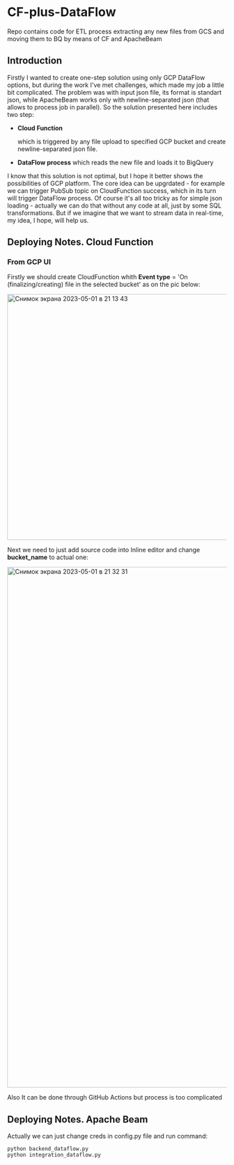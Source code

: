 # CF-plus-DataFlow
Repo contains code for ETL process extracting any new files from GCS and moving them to BQ by means of CF and ApacheBeam

## Introduction 
Firstly I wanted to create one-step solution using only GCP DataFlow options, but during the work I've met challenges, which made my job a little bit complicated. The problem was with input json file, its format is standart json, while ApacheBeam works only with newline-separated json (that allows to process job in parallel). So the solution presented here includes two step:
- **Cloud Function**

  which is triggered by any file upload to specified GCP bucket and create newline-separated json file.
- **DataFlow process**
  which reads the new file and loads it to BigQuery 
  

I know that this solution is not optimal, but I hope it better shows the possibilities of GCP platform. The core idea can be upgrdated - for example we can trigger PubSub topic on CloudFunction success, which in its turn will trigger DataFlow process. Of course it's all too tricky as for simple json loading - actually we can do that without any code at all, just by some SQL transformations. But if we imagine that we want to stream data in real-time, my idea, I hope, will help us. 

## Deploying Notes. Cloud Function

### From GCP UI
Firstly we should create CloudFunction whith **Event type** = 'On (finalizing/creating) file in the selected bucket' as on the pic below:

<img width="565" alt="Снимок экрана 2023-05-01 в 21 13 43" src="https://user-images.githubusercontent.com/62540074/235465090-ef14b004-ce6c-4e10-bcc3-c252711d1057.png">

Next we need to just add source code into Inline editor and change **bucket_name** to actual one: 

<img width="1196" alt="Снимок экрана 2023-05-01 в 21 32 31" src="https://user-images.githubusercontent.com/62540074/235468091-0cfda735-4420-4dff-b0ab-9f17508d5baf.png">

Also It can be done through GitHub Actions but process is too complicated 


## Deploying Notes. Apache Beam

Actually we can just change creds in config.py file and run command:

```
python backend_dataflow.py 
python integration_dataflow.py 
```
